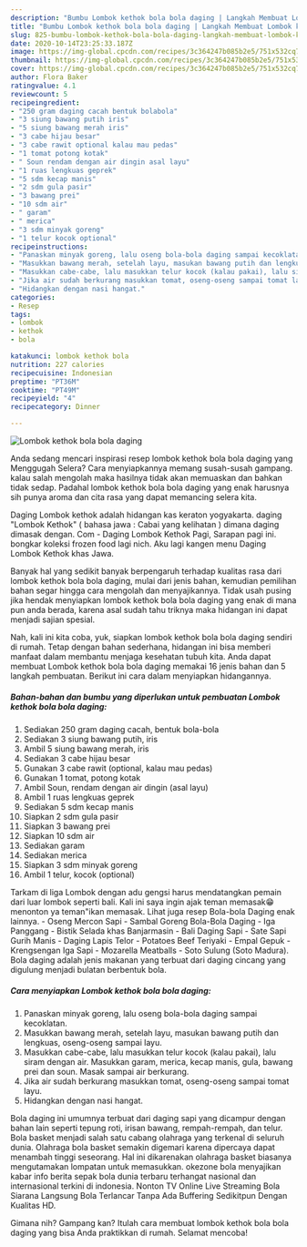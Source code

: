 ```yaml
---
description: "Bumbu Lombok kethok bola bola daging | Langkah Membuat Lombok kethok bola bola daging Yang Enak Dan Mudah"
title: "Bumbu Lombok kethok bola bola daging | Langkah Membuat Lombok kethok bola bola daging Yang Enak Dan Mudah"
slug: 825-bumbu-lombok-kethok-bola-bola-daging-langkah-membuat-lombok-kethok-bola-bola-daging-yang-enak-dan-mudah
date: 2020-10-14T23:25:33.187Z
image: https://img-global.cpcdn.com/recipes/3c364247b085b2e5/751x532cq70/lombok-kethok-bola-bola-daging-foto-resep-utama.jpg
thumbnail: https://img-global.cpcdn.com/recipes/3c364247b085b2e5/751x532cq70/lombok-kethok-bola-bola-daging-foto-resep-utama.jpg
cover: https://img-global.cpcdn.com/recipes/3c364247b085b2e5/751x532cq70/lombok-kethok-bola-bola-daging-foto-resep-utama.jpg
author: Flora Baker
ratingvalue: 4.1
reviewcount: 5
recipeingredient:
- "250 gram daging cacah bentuk bolabola"
- "3 siung bawang putih iris"
- "5 siung bawang merah iris"
- "3 cabe hijau besar"
- "3 cabe rawit optional kalau mau pedas"
- "1 tomat potong kotak"
- " Soun rendam dengan air dingin asal layu"
- "1 ruas lengkuas geprek"
- "5 sdm kecap manis"
- "2 sdm gula pasir"
- "3 bawang prei"
- "10 sdm air"
- " garam"
- " merica"
- "3 sdm minyak goreng"
- "1 telur kocok optional"
recipeinstructions:
- "Panaskan minyak goreng, lalu oseng bola-bola daging sampai kecoklatan."
- "Masukkan bawang merah, setelah layu, masukan bawang putih dan lengkuas, oseng-oseng sampai layu."
- "Masukkan cabe-cabe, lalu masukkan telur kocok (kalau pakai), lalu siram dengan air. Masukkan garam, merica, kecap manis, gula, bawang prei dan soun. Masak sampai air berkurang."
- "Jika air sudah berkurang masukkan tomat, oseng-oseng sampai tomat layu."
- "Hidangkan dengan nasi hangat."
categories:
- Resep
tags:
- lombok
- kethok
- bola

katakunci: lombok kethok bola 
nutrition: 227 calories
recipecuisine: Indonesian
preptime: "PT36M"
cooktime: "PT49M"
recipeyield: "4"
recipecategory: Dinner

---
```



![Lombok kethok bola bola daging](https://img-global.cpcdn.com/recipes/3c364247b085b2e5/751x532cq70/lombok-kethok-bola-bola-daging-foto-resep-utama.jpg)

Anda sedang mencari inspirasi resep lombok kethok bola bola daging yang Menggugah Selera? Cara menyiapkannya memang susah-susah gampang. kalau salah mengolah maka hasilnya tidak akan memuaskan dan bahkan tidak sedap. Padahal lombok kethok bola bola daging yang enak harusnya sih punya aroma dan cita rasa yang dapat memancing selera kita.

Daging Lombok kethok adalah hidangan kas keraton yogyakarta. daging &#34;Lombok Kethok&#34; ( bahasa jawa : Cabai yang kelihatan ) dimana daging dimasak dengan. Com - Daging Lombok Kethok Pagi, Sarapan pagi ini. bongkar koleksi frozen food lagi nich. Aku lagi kangen menu Daging Lombok Kethok khas Jawa.

Banyak hal yang sedikit banyak berpengaruh terhadap kualitas rasa dari lombok kethok bola bola daging, mulai dari jenis bahan, kemudian pemilihan bahan segar hingga cara mengolah dan menyajikannya. Tidak usah pusing jika hendak menyiapkan lombok kethok bola bola daging yang enak di mana pun anda berada, karena asal sudah tahu triknya maka hidangan ini dapat menjadi sajian spesial.


Nah, kali ini kita coba, yuk, siapkan lombok kethok bola bola daging sendiri di rumah. Tetap dengan bahan sederhana, hidangan ini bisa memberi manfaat dalam membantu menjaga kesehatan tubuh kita. Anda dapat membuat Lombok kethok bola bola daging memakai 16 jenis bahan dan 5 langkah pembuatan. Berikut ini cara dalam menyiapkan hidangannya.

<!--inarticleads1-->

##### Bahan-bahan dan bumbu yang diperlukan untuk pembuatan Lombok kethok bola bola daging:

1. Sediakan 250 gram daging cacah, bentuk bola-bola
1. Sediakan 3 siung bawang putih, iris
1. Ambil 5 siung bawang merah, iris
1. Sediakan 3 cabe hijau besar
1. Gunakan 3 cabe rawit (optional, kalau mau pedas)
1. Gunakan 1 tomat, potong kotak
1. Ambil  Soun, rendam dengan air dingin (asal layu)
1. Ambil 1 ruas lengkuas geprek
1. Sediakan 5 sdm kecap manis
1. Siapkan 2 sdm gula pasir
1. Siapkan 3 bawang prei
1. Siapkan 10 sdm air
1. Sediakan  garam
1. Sediakan  merica
1. Siapkan 3 sdm minyak goreng
1. Ambil 1 telur, kocok (optional)


Tarkam di liga Lombok dengan adu gengsi harus mendatangkan pemain dari luar lombok seperti bali. Kali ini saya ingin ajak teman memasak😁 menonton ya teman&#34;ikan memasak. Lihat juga resep Bola-bola Daging enak lainnya. - Oseng Mercon Sapi - Sambal Goreng Bola-Bola Daging - Iga Panggang - Bistik Selada khas Banjarmasin - Bali Daging Sapi - Sate Sapi Gurih Manis - Daging Lapis Telor - Potatoes Beef Teriyaki - Empal Gepuk - Krengsengan Iga Sapi - Mozarella Meatballs - Soto Sulung (Soto Madura). Bola daging adalah jenis makanan yang terbuat dari daging cincang yang digulung menjadi bulatan berbentuk bola. 

<!--inarticleads2-->

##### Cara menyiapkan Lombok kethok bola bola daging:

1. Panaskan minyak goreng, lalu oseng bola-bola daging sampai kecoklatan.
1. Masukkan bawang merah, setelah layu, masukan bawang putih dan lengkuas, oseng-oseng sampai layu.
1. Masukkan cabe-cabe, lalu masukkan telur kocok (kalau pakai), lalu siram dengan air. Masukkan garam, merica, kecap manis, gula, bawang prei dan soun. Masak sampai air berkurang.
1. Jika air sudah berkurang masukkan tomat, oseng-oseng sampai tomat layu.
1. Hidangkan dengan nasi hangat.


Bola daging ini umumnya terbuat dari daging sapi yang dicampur dengan bahan lain seperti tepung roti, irisan bawang, rempah-rempah, dan telur. Bola basket menjadi salah satu cabang olahraga yang terkenal di seluruh dunia. Olahraga bola basket semakin digemari karena dipercaya dapat menambah tinggi seseorang. Hal ini dikarenakan olahraga basket biasanya mengutamakan lompatan untuk memasukkan. okezone bola menyajikan kabar info berita sepak bola dunia terbaru terhangat nasional dan internasional terkini di indonesia. Nonton TV Online Live Streaming Bola Siarana Langsung Bola Terlancar Tanpa Ada Buffering Sedikitpun Dengan Kualitas HD. 

Gimana nih? Gampang kan? Itulah cara membuat lombok kethok bola bola daging yang bisa Anda praktikkan di rumah. Selamat mencoba!
